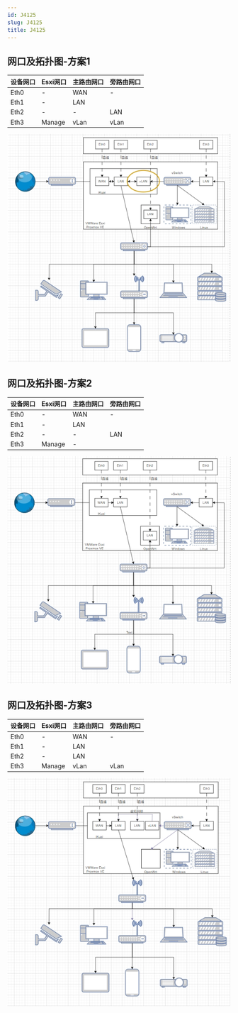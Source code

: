 ```yaml
---
id: J4125
slug: J4125
title: J4125
---
```


## 网口及拓扑图-方案1
| 设备网口 | Esxi网口 | 主路由网口 | 旁路由网口 |
| -------- | -------- | ---------- | ---------- |
| Eth0     | -        | WAN        | -          |
| Eth1     | -        | LAN        |            |
| Eth2     | -        | -          | LAN        |
| Eth3     | Manage   | vLan       | vLan       |

![可能成环的拓扑图](./img/1.png)

## 网口及拓扑图-方案2
| 设备网口 | Esxi网口 | 主路由网口 | 旁路由网口 |
| -------- | -------- | ---------- | ---------- |
| Eth0     | -        | WAN        | -          |
| Eth1     | -        | LAN        |            |
| Eth2     | -        | -          | LAN        |
| Eth3     | Manage   | -          |            |

![推荐的拓扑图](./img/2.png)

## 网口及拓扑图-方案3
| 设备网口 | Esxi网口 | 主路由网口 | 旁路由网口 |
| -------- | -------- | ---------- | ---------- |
| Eth0     | -        | WAN        | -          |
| Eth1     | -        | LAN        |            |
| Eth2     | -        | LAN        |            |
| Eth3     | Manage   | vLan       | vLan       |

![虚拟交换机拓扑](./img/3.png)
